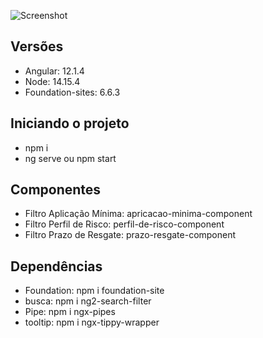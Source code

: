![Screenshot](https://i.ibb.co/zX3nFvQ/print-tela.png)

## Versões

* Angular: 12.1.4
* Node: 14.15.4
* Foundation-sites: 6.6.3

## Iniciando o projeto 

* npm i
* ng serve ou npm start

## Componentes

* Filtro Aplicação Mínima: apricacao-minima-component
* Filtro Perfil de Risco:  perfil-de-risco-component
* Filtro Prazo de Resgate: prazo-resgate-component

## Dependências

* Foundation: npm i foundation-site
* busca:      npm i ng2-search-filter
* Pipe:       npm i ngx-pipes
* tooltip:    npm i ngx-tippy-wrapper


